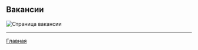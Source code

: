 ## Вакансии 
![Страница вакансии](/photo/%D0%A1%D0%BD%D0%B8%D0%BC%D0%BE%D0%BA%20%D1%8D%D0%BA%D1%80%D0%B0%D0%BD%D0%B0%202023-02-04%20%D0%B2%2004.13.14.png)
___
[Главная](/readme.md)